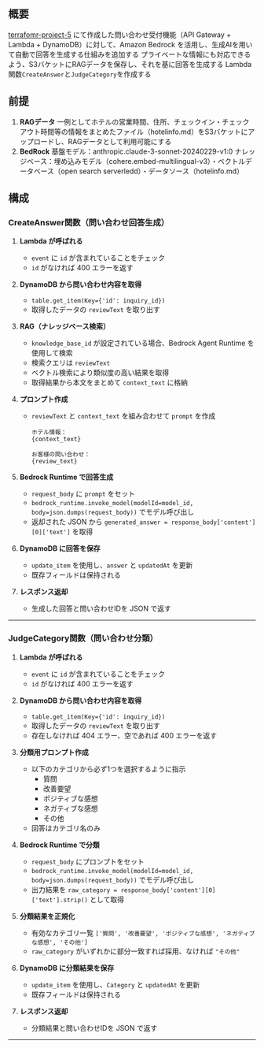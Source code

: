 ## 概要
[terrafomr-project-5](https://github.com/sae-maruyama/terraform-project-5.git) にて作成した問い合わせ受付機能（API Gateway + Lambda + DynamoDB）に対して、Amazon Bedrock を活用し、生成AIを用いて自動で回答を生成する仕組みを追加する
プライベートな情報にも対応できるよう、S3バケットにRAGデータを保存し、それを基に回答を生成する
Lambda関数`CreateAnswer`と`JudgeCategory`を作成する

## 前提
1. **RAGデータ**
一例としてホテルの営業時間、住所、チェックイン・チェックアウト時間等の情報をまとめたファイル（hotelinfo.md）をS3バケットにアップロードし、RAGデータとして利用可能にする
2. **BedRock**
基盤モデル：anthropic.claude-3-sonnet-20240229-v1:0
ナレッジベース：埋め込みモデル（cohere.embed-multilingual-v3）・ベクトルデータベース（open search serverledd）・データソース（hotelinfo.md）

## 構成
### CreateAnswer関数（問い合わせ回答生成）

1. **Lambda が呼ばれる**
   - `event` に `id` が含まれていることをチェック
   - `id` がなければ 400 エラーを返す

2. **DynamoDB から問い合わせ内容を取得**
   - `table.get_item(Key={'id': inquiry_id})`
   - 取得したデータの `reviewText` を取り出す

3. **RAG（ナレッジベース検索）**
   - `knowledge_base_id` が設定されている場合、Bedrock Agent Runtime を使用して検索
   - 検索クエリは `reviewText`
   - ベクトル検索により類似度の高い結果を取得
   - 取得結果から本文をまとめて `context_text` に格納

4. **プロンプト作成**
   - `reviewText` と `context_text` を組み合わせて `prompt` を作成

     ```text
     ホテル情報：
     {context_text}

     お客様の問い合わせ：
     {review_text}
     ```

5. **Bedrock Runtime で回答生成**
   - `request_body` に `prompt` をセット
   - `bedrock_runtime.invoke_model(modelId=model_id, body=json.dumps(request_body))` でモデル呼び出し
   - 返却された JSON から `generated_answer = response_body['content'][0]['text']` を取得

6. **DynamoDB に回答を保存**
   - `update_item` を使用し、`answer` と `updatedAt` を更新
   - 既存フィールドは保持される

7. **レスポンス返却**
   - 生成した回答と問い合わせIDを JSON で返す

---

### JudgeCategory関数（問い合わせ分類）

1. **Lambda が呼ばれる**
   - `event` に `id` が含まれていることをチェック
   - `id` がなければ 400 エラーを返す

2. **DynamoDB から問い合わせ内容を取得**
   - `table.get_item(Key={'id': inquiry_id})`
   - 取得したデータの `reviewText` を取り出す
   - 存在しなければ 404 エラー、空であれば 400 エラーを返す

3. **分類用プロンプト作成**
   - 以下のカテゴリから必ず1つを選択するように指示
     - 質問
     - 改善要望
     - ポジティブな感想
     - ネガティブな感想
     - その他
   - 回答はカテゴリ名のみ

4. **Bedrock Runtime で分類**
   - `request_body` にプロンプトをセット
   - `bedrock_runtime.invoke_model(modelId=model_id, body=json.dumps(request_body))` でモデル呼び出し
   - 出力結果を `raw_category = response_body['content'][0]['text'].strip()` として取得

5. **分類結果を正規化**
   - 有効なカテゴリ一覧 `['質問', '改善要望', 'ポジティブな感想', 'ネガティブな感想', 'その他']`
   - `raw_category` がいずれかに部分一致すれば採用、なければ `"その他"`

6. **DynamoDB に分類結果を保存**
   - `update_item` を使用し、`Category` と `updatedAt` を更新
   - 既存フィールドは保持される

7. **レスポンス返却**
   - 分類結果と問い合わせIDを JSON で返す

---
